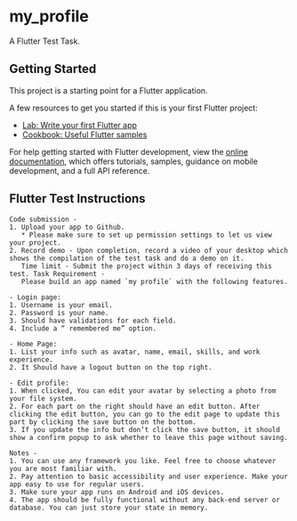 # my_profile

A Flutter Test Task.

## Getting Started

This project is a starting point for a Flutter application.

A few resources to get you started if this is your first Flutter project:

- [Lab: Write your first Flutter app](https://docs.flutter.dev/get-started/codelab)
- [Cookbook: Useful Flutter samples](https://docs.flutter.dev/cookbook)

For help getting started with Flutter development, view the
[online documentation](https://docs.flutter.dev/), which offers tutorials,
samples, guidance on mobile development, and a full API reference.

## Flutter Test Instructions
```
Code submission -
1. Upload your app to Github.
   * Please make sure to set up permission settings to let us view your project.
2. Record demo - Upon completion, record a video of your desktop which shows the compilation of the test task and do a demo on it.
   Time limit - Submit the project within 3 days of receiving this test. Task Requirement -
   Please build an app named `my profile` with the following features.
   
- Login page:
1. Username is your email.
2. Password is your name.
3. Should have validations for each field.
4. Include a “ remembered me” option.

- Home Page:
1. List your info such as avatar, name, email, skills, and work experience. 
2. It Should have a logout button on the top right.

- Edit profile:
1. When clicked, You can edit your avatar by selecting a photo from your file system.
2. For each part on the right should have an edit button. After clicking the edit button, you can go to the edit page to update this part by clicking the save button on the bottom.
3. If you update the info but don’t click the save button, it should show a confirm popup to ask whether to leave this page without saving.
   
Notes -
1. You can use any framework you like. Feel free to choose whatever you are most familiar with. 
2. Pay attention to basic accessibility and user experience. Make your app easy to use for regular users.
3. Make sure your app runs on Android and iOS devices.
4. The app should be fully functional without any back-end server or database. You can just store your state in memory.
```